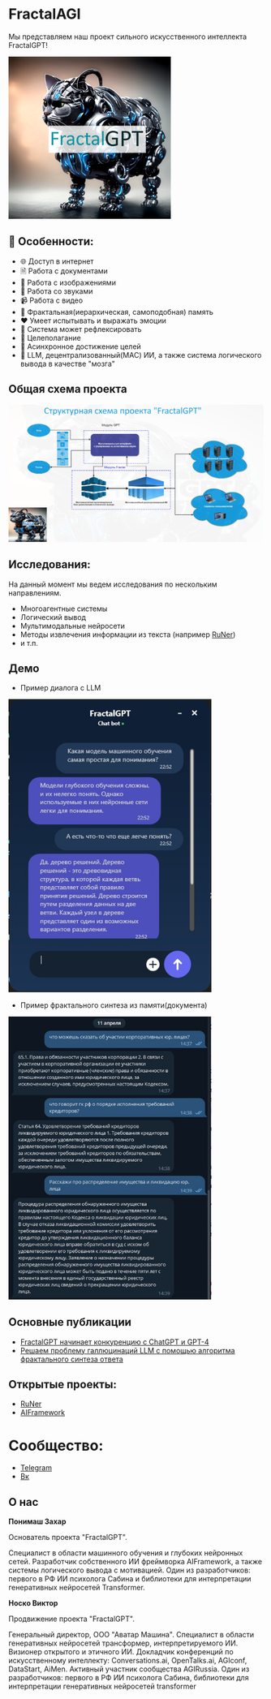 # FractalAGI

Мы представляем наш проект сильного искусственного интеллекта FractalGPT!

<img src="https://github.com/FractalGPT/FractalAGI/blob/main/img/Media/RK2_850.png?raw=true" width=320 />

## 🚀 Особенности:

- 🌐 Доступ в интернет
- 🗎 Работа с документами
- 🐶 Работа с изображениями
- 🎵 Работа со звуками
- 📹 Работа с видео
- 💾 Фрактальная(иерархическая, самоподобная) память
- ❤️ Умеет испытывать и выражать эмоции
- 💭 Система может рефлексировать
- 📝 Целеполагание
- 📝 Асинхронное достижение целей
- 🧠 LLM, децентрализованный(МАС) ИИ, а также система логического вывода в качестве "мозга"

## Общая схема проекта

<img src="https://github.com/FractalGPT/FractalAGI/blob/main/img/Media/FT_946.png?raw=true" width=1000 />


## Исследования:

На данный момент мы ведем исследования по нескольким направлениям.

- Многоагентные системы
- Логический вывод
- Мультимодальные нейросети
- Методы извлечения информации из текста (например [RuNer](https://github.com/FractalGPT/RuNer))
- и т.п.

## Демо

- Пример диалога с LLM

<img src="https://github.com/FractalGPT/FractalAGI/blob/main/img/Demo/image_1.png?raw=true" width=400 />

- Пример фрактального синтеза из памяти(документа)

<img src="https://github.com/FractalGPT/FractalAGI/blob/main/img/Demo/image_2.png?raw=true" width=400 />

## Основные публикации

- [FractalGPT начинает конкуренцию с ChatGPT и GPT-4](https://vc.ru/future/635360-fractalgpt-nachinaet-konkurenciyu-s-chatgpt-i-gpt-4)
- [Решаем проблему галлюцинаций LLM с помощью алгоритма фрактального синтеза ответа](https://habr.com/ru/articles/728410/)


## Открытые проекты:

- [RuNer](https://github.com/FractalGPT/RuNer)
- [AIFramework](https://github.com/AIFramework/AIFrameworkOpen)

# Сообщество:

- [Telegram](https://t.me/fractal_gpt)
- [Вк](https://vk.com/fractalgpt)


## О нас

**Понимаш Захар**

Основатель проекта "FractalGPT".

Специалист в области машинного обучения и глубоких нейронных сетей. Разработчик собственного ИИ фреймворка AIFramework, а также системы логического вывода с мотивацией. Один из разработчиков: первого в РФ ИИ психолога Сабина и библиотеки для интерпретации генеративных нейросетей Transformer.


**Носко Виктор**

Продвижение проекта "FractalGPT".

Генеральный директор, ООО "Аватар Машина". Специалист в области генеративных нейросетей трансформер, интерпретируемого ИИ. Визионер открытого и этичного ИИ. Докладчик конференций по искусственному интеллекту: Conversations.ai, OpenTalks.ai, AGIconf, DataStart, AiMen. Активный участник сообщества AGIRussia. Один из разработчиков: первого в РФ ИИ психолога Сабина, библиотеки для интерпретации генеративных нейросетей transformer
